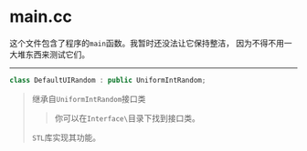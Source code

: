 # main.cc

这个文件包含了程序的`main`函数。我暂时还没法让它保持整洁，
因为不得不用一大堆东西来测试它们。

---

```cpp
class DefaultUIRandom : public UniformIntRandom;
```

> 继承自`UniformIntRandom`接口类
>
> > 你可以在`Interface\`目录下找到接口类。
>
> `STL`库实现其功能。
